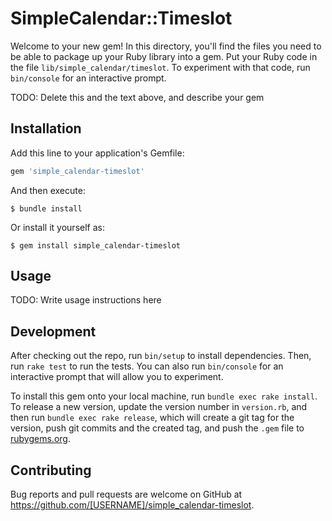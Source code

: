 # SimpleCalendar::Timeslot

Welcome to your new gem! In this directory, you'll find the files you need to be able to package up your Ruby library into a gem. Put your Ruby code in the file `lib/simple_calendar/timeslot`. To experiment with that code, run `bin/console` for an interactive prompt.

TODO: Delete this and the text above, and describe your gem

## Installation

Add this line to your application's Gemfile:

```ruby
gem 'simple_calendar-timeslot'
```

And then execute:

    $ bundle install

Or install it yourself as:

    $ gem install simple_calendar-timeslot

## Usage

TODO: Write usage instructions here

## Development

After checking out the repo, run `bin/setup` to install dependencies. Then, run `rake test` to run the tests. You can also run `bin/console` for an interactive prompt that will allow you to experiment.

To install this gem onto your local machine, run `bundle exec rake install`. To release a new version, update the version number in `version.rb`, and then run `bundle exec rake release`, which will create a git tag for the version, push git commits and the created tag, and push the `.gem` file to [rubygems.org](https://rubygems.org).

## Contributing

Bug reports and pull requests are welcome on GitHub at https://github.com/[USERNAME]/simple_calendar-timeslot.
